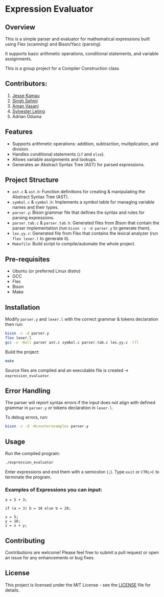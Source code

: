 # Expression Evaluator

## Overview
This is a simple parser and evaluator for mathematical expressions built using Flex (scanning) and Bison/Yacc (parsing). 

It supports basic arithmetic operations, conditional statements, and variable assignments.

This is a group project for a Compiler Construction class

## Contributors:
1. [Jesse Kamau](https://github.com/jesse1234)
2. [Singh Sehmi](https://github.com/Jeevyy)
3. [Aman Vasani](https://github.com/VasaniAman)
4. [Sylvester Leting](https://github.com/Leting7)
5. Adrian Oduma

## Features
- Supports arithmetic operations: addition, subtraction, multiplication, and division.
- Handles conditional statements (`if` and `else`).
- Allows variable assignments and lookups.
- Generates an Abstract Syntax Tree (AST) for parsed expressions.

## Project Structure
- `ast.c` & `ast.h`: Function definitions for creating & manipulating the Abstract Syntax Tree (AST).
- `symbol.c` & `symbol.h`: Implements a symbol table for managing variable names and their types.
- `parser.y`: Bison grammar file that defines the syntax and rules for parsing expressions.
- `parser.tab.c` & `parser.tab.h`: Generated files from Bison that contain the parser implementation (run `bison -v -d parser.y` to generate them).
- `lex.yy.c`: Generated file from Flex that contains the lexical analyzer (run `flex lexer.l` to generate it).
- `Makefile`: Build script to compile/automate the whole project.

## Pre-requisites
- Ubuntu (or preferred Linux distro)
- GCC
- Flex
- Bison
- Make

## Installation

Modify `parser.y` and `lexer.l` with the correct grammar & tokens declaration then run:

```bash
bison -v -d parser.y
flex lexer.l
gcc -o -Wall parser ast.c symbol.c parser.tab.c lex.yy.c -lfl
```

Build the project:

```bash
make
```

Source files are compiled and an executable file is created -> `expression_evaluator`.


## Error Handling
The parser wiil report syntax errors if the input does not align with defined grammar in `parser.y` or tokens declaration in `lexer.l`.

To debug errors, run:

```bash
bison -v -d -Wcounterexamples parser.y
```

## Usage
Run the compiled program:

```bash
./expression_evaluator
```

Enter expressions and end them with a semicolon (`;`). Type `exit` or `CTRL+C` to terminate the program.

### Examples of Expressions you can input:
```
a = 5 + 3;

if (a > 3) b = 10 else b = 20;

x = 5;
y = 10;
z = x + y;

```


## Contributing
Contributions are welcome! Please feel free to submit a pull request or open an issue for any enhancements or bug fixes.

## License
This project is licensed under the MIT License - see the [LICENSE](LICENSE) file for details.
